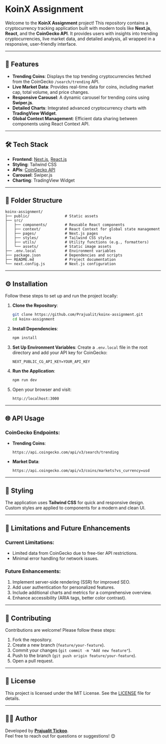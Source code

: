 
# KoinX Assignment

Welcome to the **KoinX Assignment** project! This repository contains a cryptocurrency tracking application built with modern tools like **Next.js**, **React**, and the **CoinGecko API**. It provides users with insights into trending cryptocurrencies, live market data, and detailed analysis, all wrapped in a responsive, user-friendly interface.

---

## 🚀 Features

- **Trending Coins**: Displays the top trending cryptocurrencies fetched from the CoinGecko `/search/trending` API.
- **Live Market Data**: Provides real-time data for coins, including market cap, total volume, and price changes.
- **Responsive Carousel**: A dynamic carousel for trending coins using **Swiper.js**.
- **Detailed Charts**: Integrated advanced cryptocurrency charts with **TradingView Widget**.
- **Global Context Management**: Efficient data sharing between components using React Context API.

---

## 🛠️ Tech Stack

- **Frontend**: [Next.js](https://nextjs.org/), [React.js](https://reactjs.org/)
- **Styling**: Tailwind CSS
- **APIs**: [CoinGecko API](https://www.coingecko.com/en/api)
- **Carousel**: Swiper.js
- **Charting**: TradingView Widget

---

## 📂 Folder Structure

```
koinx-assignment/
├── public/                # Static assets
├── src/
│   ├── components/        # Reusable React components
│   ├── context/           # React Context for global state management
│   ├── pages/             # Next.js pages
│   ├── styles/            # Tailwind CSS styles
│   ├── utils/             # Utility functions (e.g., formatters)
│   └── assets/            # Static image assets
├── .env.local             # Environment variables
├── package.json           # Dependencies and scripts
├── README.md              # Project documentation
└── next.config.js         # Next.js configuration
```

---

## ⚙️ Installation

Follow these steps to set up and run the project locally:

1. **Clone the Repository**:
   ```bash
   git clone https://github.com/Prajualit/koinx-assignment.git
   cd koinx-assignment
   ```

2. **Install Dependencies**:
   ```bash
   npm install
   ```

3. **Set Up Environment Variables**:
   Create a `.env.local` file in the root directory and add your API key for CoinGecko:
   ```env
   NEXT_PUBLIC_CG_API_KEY=YOUR_API_KEY
   ```

4. **Run the Application**:
   ```bash
   npm run dev
   ```

5. Open your browser and visit:
   ```
   http://localhost:3000
   ```

---

## 🌐 API Usage

### CoinGecko Endpoints:
- **Trending Coins**:
  ```plaintext
  https://api.coingecko.com/api/v3/search/trending
  ```
- **Market Data**:
  ```plaintext
  https://api.coingecko.com/api/v3/coins/markets?vs_currency=usd
  ```

---

## 🎨 Styling

The application uses **Tailwind CSS** for quick and responsive design. Custom styles are applied to components for a modern and clean UI.

---

## 🚧 Limitations and Future Enhancements

### Current Limitations:
- Limited data from CoinGecko due to free-tier API restrictions.
- Minimal error handling for network issues.

### Future Enhancements:
1. Implement server-side rendering (SSR) for improved SEO.
2. Add user authentication for personalized features.
3. Include additional charts and metrics for a comprehensive overview.
4. Enhance accessibility (ARIA tags, better color contrast).

---

## 🤝 Contributing

Contributions are welcome! Please follow these steps:

1. Fork the repository.
2. Create a new branch (`feature/your-feature`).
3. Commit your changes (`git commit -m "Add new feature"`).
4. Push to the branch (`git push origin feature/your-feature`).
5. Open a pull request.

---

## 📜 License

This project is licensed under the MIT License. See the [LICENSE](LICENSE) file for details.

---

## 🧑‍💻 Author

Developed by **[Prajualit Tickoo](https://github.com/Prajualit)**.  
Feel free to reach out for questions or suggestions! 😊
